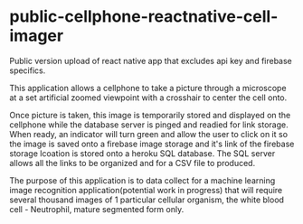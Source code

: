 # public-cellphone-reactnative-cell-imager
Public version upload of react native app that excludes api key and firebase specifics.


This application allows a cellphone to take a picture through a microscope at a set artificial zoomed viewpoint with a crosshair to center the cell onto. 

Once picture is taken, this image is temporarily stored and displayed on the cellphone while the database server is pinged and readied for link storage. When ready, an indicator will turn green and allow the user to click on it so the image is saved onto a firebase image storage and it's link of the firebase storage lcoation is stored onto a heroku SQL database.  The SQL server allows all the links to be organized and for a CSV file to produced.

The purpose of this application is to data collect for a machine learning image recognition application(potential work in progress) that will require several thousand images of 1 particular cellular organism, the white blood cell - Neutrophil, mature segmented form only.